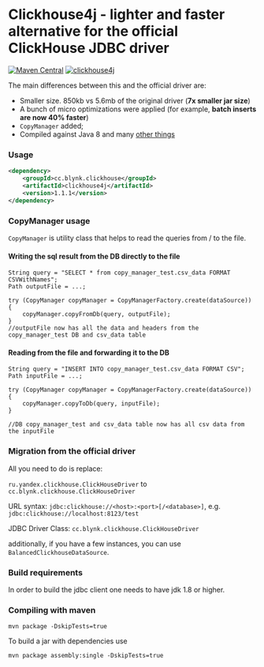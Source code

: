 Clickhouse4j - lighter and faster alternative for the official ClickHouse JDBC driver
===============

[![Maven Central](https://maven-badges.herokuapp.com/maven-central/cc.blynk.clickhouse/clickhouse4j/badge.svg)](https://github.com/blynkkk/clickhouse4j) [![clickhouse4j](https://travis-ci.org/blynkkk/clickhouse4j.svg?branch=master)](https://github.com/blynkkk/clickhouse4j)

The main differences between this and the official driver are:

- Smaller size. 850kb vs 5.6mb of the original driver (**7x smaller jar size**)
- A bunch of micro optimizations were applied (for example, **batch inserts are now 40% faster**)
- ```CopyManager``` added;
- Compiled against Java 8 and many [other things](https://github.com/blynkkk/clickhouse4j/blob/master/CHANGELOG)

### Usage
```xml
<dependency>
    <groupId>cc.blynk.clickhouse</groupId>
    <artifactId>clickhouse4j</artifactId>
    <version>1.1.1</version>
</dependency>
```

### CopyManager usage
```CopyManager``` is utility class that helps to read the queries from / to the file.

#### Writing the sql result from the DB directly to the file

```
String query = "SELECT * from copy_manager_test.csv_data FORMAT CSVWithNames";
Path outputFile = ...;

try (CopyManager copyManager = CopyManagerFactory.create(dataSource)) {
    copyManager.copyFromDb(query, outputFile);
}
//outputFile now has all the data and headers from the copy_manager_test DB and csv_data table
```

#### Reading from the file and forwarding it to the DB

```
String query = "INSERT INTO copy_manager_test.csv_data FORMAT CSV";
Path inputFile = ...;

try (CopyManager copyManager = CopyManagerFactory.create(dataSource)) {
    copyManager.copyToDb(query, inputFile);
}

//DB copy_manager_test and csv_data table now has all csv data from the inputFile
```

### Migration from the official driver

All you need to do is replace:

`ru.yandex.clickhouse.ClickHouseDriver` to `cc.blynk.clickhouse.ClickHouseDriver`

URL syntax: 
`jdbc:clickhouse://<host>:<port>[/<database>]`, e.g. `jdbc:clickhouse://localhost:8123/test`

JDBC Driver Class:
`cc.blynk.clickhouse.ClickHouseDriver`

additionally, if you have a few instances, you can use `BalancedClickhouseDataSource`.

### Build requirements

In order to build the jdbc client one needs to have jdk 1.8 or higher.

### Compiling with maven

`mvn package -DskipTests=true`

To build a jar with dependencies use

`mvn package assembly:single -DskipTests=true`
